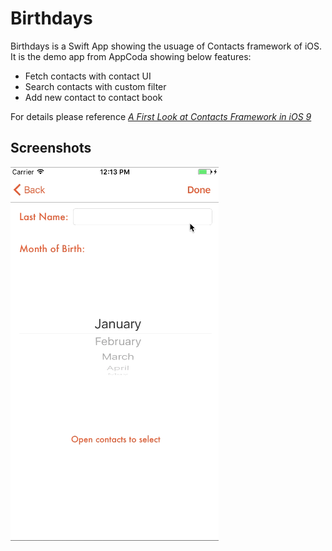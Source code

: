 Birthdays
==========
Birthdays is a Swift App showing the usuage of Contacts framework of iOS. It is the
demo app from AppCoda showing below features:

- Fetch contacts with contact UI
- Search contacts with custom filter
- Add new contact to contact book

For details please reference [*A First Look at Contacts Framework in iOS 9*](https://www.appcoda.com/ios-contacts-framework/)

## Screenshots
![Birthdays](./Birthdays.gif)

